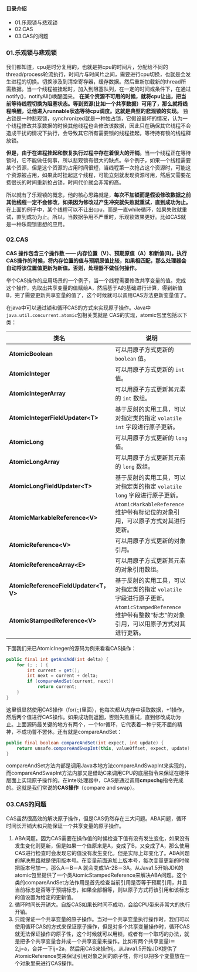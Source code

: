 #### 目录介绍
- 01.乐观锁与悲观锁
- 02.CAS
- 03.CAS的问题





### 01.乐观锁与悲观锁

我们都知道，cpu是时分复用的，也就是把cpu的时间片，分配给不同的thread/process轮流执行，时间片与时间片之间，需要进行cpu切换，也就是会发生进程的切换。切换涉及到清空寄存器，缓存数据。然后重新加载新的thread所需数据。当一个线程被挂起时，加入到阻塞队列，在一定的时间或条件下，在通过notify()，notifyAll()唤醒回来。
 **在某个资源不可用的时候，就将cpu让出，把当前等待线程切换为阻塞状态。等到资源(比如一个共享数据）可用了，那么就将线程唤醒，让他进入runnable状态等待cpu调度。这就是典型的悲观锁的实现。** 独占锁是一种悲观锁，synchronized就是一种独占锁，它假设最坏的情况，认为一个线程修改共享数据的时候其他线程也会修改该数据，因此只在确保其它线程不会造成干扰的情况下执行，会导致其它所有需要锁的线程挂起，等待持有锁的线程释放锁。

**但是，由于在进程挂起和恢复执行过程中存在着很大的开销**。当一个线程正在等待锁时，它不能做任何事，所以悲观锁有很大的缺点。举个例子，如果一个线程需要某个资源，但是这个资源的占用时间很短，当线程第一次抢占这个资源时，可能这个资源被占用，如果此时挂起这个线程，可能立刻就发现资源可用，然后又需要花费很长的时间重新抢占锁，时间代价就会非常的高。

所以就有了乐观锁的概念，他的核心思路就是，**每次不加锁而是假设修改数据之前其他线程一定不会修改，如果因为修改过产生冲突就失败就重试，直到成功为止。** 在上面的例子中，某个线程可以不让出cpu，而是一直while循环，如果失败就重试，直到成功为止。所以，当数据争用不严重时，乐观锁效果更好。比如CAS就是一种乐观锁思想的应用。




### 02.CAS

**CAS 操作包含三个操作数 —— 内存位置（V）、预期原值（A）和新值(B)。执行CAS操作的时候，将内存位置的值与预期原值比较，如果相匹配，那么处理器会自动将该位置值更新为新值。否则，处理器不做任何操作。**

举个CAS操作的应用场景的一个例子，当一个线程需要修改共享变量的值。完成这个操作，先取出共享变量的值赋给A，然后基于A的基础进行计算，得到新值B，完了需要更新共享变量的值了，这个时候就可以调用CAS方法更新变量值了。

在java中可以通过锁和循环CAS的方式来实现原子操作。Java中`java.util.concurrent.atomic`包相关类就是 CAS的实现，atomic包里包括以下类：

| 类名                                   | 说明                                       |
| ------------------------------------ | ---------------------------------------- |
| **AtomicBoolean**                    | 可以用原子方式更新的 `boolean` 值。                  |
| **AtomicInteger**                    | 可以用原子方式更新的 `int` 值。                      |
| **AtomicIntegerArray**               | 可以用原子方式更新其元素的 `int` 数组。                  |
| **AtomicIntegerFieldUpdater<T\>**     | 基于反射的实用工具，可以对指定类的指定 `volatile int` 字段进行原子更新。 |
| **AtomicLong**                       | 可以用原子方式更新的 `long` 值。                     |
| **AtomicLongArray**                  | 可以用原子方式更新其元素的 `long` 数组。                 |
| **AtomicLongFieldUpdater<T\>**        | 基于反射的实用工具，可以对指定类的指定 `volatile long` 字段进行原子更新。 |
| **AtomicMarkableReference<V\>**       | `AtomicMarkableReference` 维护带有标记位的对象引用，可以原子方式对其进行更新。 |
| **AtomicReference<V\>**               | 可以用原子方式更新的对象引用。                          |
| **AtomicReferenceArray<E\>**          | 可以用原子方式更新其元素的对象引用数组。                     |
| **AtomicReferenceFieldUpdater<T，V\>** | 基于反射的实用工具，可以对指定类的指定 `volatile` 字段进行原子更新。 |
| **AtomicStampedReference<V\>**        | `AtomicStampedReference` 维护带有整数“标志”的对象引用，可以用原子方式对其进行更新。 |

下面我们来已AtomicIneger的源码为例来看看CAS操作：

``` java
public final int getAndAdd(int delta) {
	for (; ; ) {
		int current = get();
		int next = current + delta;
		if (compareAndSet(current, next))
			return current;
	}
}
```

这里很显然使用CAS操作（for(;;)里面），他每次都从内存中读取数据，+1操作，然后两个值进行CAS操作。如果成功则返回，否则失败重试，直到修改成功为止。上面源码最关键的地方有两个，一个for循环，它代表着一种宁死不屈的精神，不成功誓不罢休。还有就是compareAndSet：

```java
public final boolean compareAndSet(int expect, int update) {
	return unsafe.compareAndSwapInt(this, valueOffset, expect, update);
}
```

compareAndSet方法内部是调用Java本地方法compareAndSwapInt来实现的，而compareAndSwapInt方法内部又是借助C来调用CPU的底层指令来保证在硬件层面上实现原子操作的。在intel处理器中，CAS是通过调用**cmpxchg**指令完成的。这就是我们常说的**CAS操作**（compare and swap）。

### 03.CAS的问题

CAS虽然很高效的解决原子操作，但是CAS仍然存在三大问题。ABA问题，循环时间长开销大和只能保证一个共享变量的原子操作。

1. ABA问题。因为CAS需要在操作值的时候检查下值有没有发生变化，如果没有发生变化则更新，但是如果一个值原来是A，变成了B，又变成了A，那么使用CAS进行检查时会发现它的值没有发生变化，但是实际上却变化了。ABA问题的解决思路就是使用版本号。在变量前面追加上版本号，每次变量更新的时候把版本号加一，那么A－B－A 就会变成1A-2B－3A。从Java1.5开始JDK的atomic包里提供了一个类AtomicStampedReference来解决ABA问题。这个类的compareAndSet方法作用是首先检查当前引用是否等于预期引用，并且当前标志是否等于预期标志，如果全部相等，则以原子方式将该引用和该标志的值设置为给定的更新值。
2. 循环时间长开销大。自旋CAS如果长时间不成功，会给CPU带来非常大的执行开销。
3. 只能保证一个共享变量的原子操作。当对一个共享变量执行操作时，我们可以使用循环CAS的方式来保证原子操作，但是对多个共享变量操作时，循环CAS就无法保证操作的原子性，这个时候就可以用锁，或者有一个取巧的办法，就是把多个共享变量合并成一个共享变量来操作。比如有两个共享变量i＝2,j=a，合并一下ij=2a，然后用CAS来操作ij。从Java1.5开始JDK提供了AtomicReference类来保证引用对象之间的原子性，你可以把多个变量放在一个对象里来进行CAS操作。


